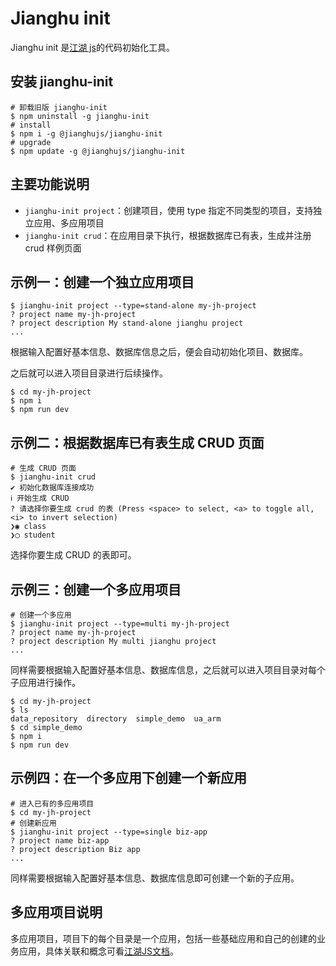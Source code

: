 # Jianghu init

Jianghu init 是[江湖 js](https://openjianghu.org/)的代码初始化工具。

## 安装 jianghu-init

```shell
# 卸载旧版 jianghu-init
$ npm uninstall -g jianghu-init
# install
$ npm i -g @jianghujs/jianghu-init
# upgrade
$ npm update -g @jianghujs/jianghu-init
```

## 主要功能说明

- `jianghu-init project`：创建项目，使用 type 指定不同类型的项目，支持独立应用、多应用项目
- `jianghu-init crud`：在应用目录下执行，根据数据库已有表，生成并注册 crud 样例页面

## 示例一：创建一个独立应用项目

```shell
$ jianghu-init project --type=stand-alone my-jh-project
? project name my-jh-project
? project description My stand-alone jianghu project
...
```

根据输入配置好基本信息、数据库信息之后，便会自动初始化项目、数据库。

之后就可以进入项目目录进行后续操作。

```shell
$ cd my-jh-project
$ npm i
$ npm run dev
```

## 示例二：根据数据库已有表生成 CRUD 页面

```shell
# 生成 CRUD 页面
$ jianghu-init crud
✔ 初始化数据库连接成功
ℹ 开始生成 CRUD
? 请选择你要生成 crud 的表 (Press <space> to select, <a> to toggle all, <i> to invert selection)
❯◉ class
❯◯ student
```

选择你要生成 CRUD 的表即可。

## 示例三：创建一个多应用项目

```shell
# 创建一个多应用
$ jianghu-init project --type=multi my-jh-project
? project name my-jh-project
? project description My multi jianghu project
...
```

同样需要根据输入配置好基本信息、数据库信息，之后就可以进入项目目录对每个子应用进行操作。

```shell
$ cd my-jh-project
$ ls
data_repository  directory  simple_demo  ua_arm
$ cd simple_demo
$ npm i
$ npm run dev
```

## 示例四：在一个多应用下创建一个新应用


```shell
# 进入已有的多应用项目
$ cd my-jh-project
# 创建新应用
$ jianghu-init project --type=single biz-app
? project name biz-app
? project description Biz app
...
```

同样需要根据输入配置好基本信息、数据库信息即可创建一个新的子应用。

## 多应用项目说明

多应用项目，项目下的每个目录是一个应用，包括一些基础应用和自己的创建的业务应用，具体关联和概念可看[江湖JS文档](https://openjianghu.org/)。
